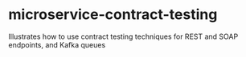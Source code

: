 # microservice-contract-testing
Illustrates how to use contract testing techniques for REST and SOAP endpoints, and Kafka queues
